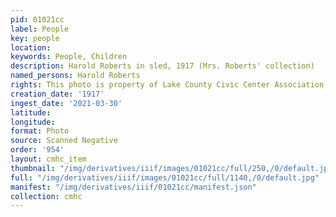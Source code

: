 ```yaml
---
pid: 01021cc
label: People
key: people
location: 
keywords: People, Children
description: Harold Roberts in sled, 1917 (Mrs. Roberts' collection)
named_persons: Harold Roberts
rights: This photo is property of Lake County Civic Center Association.
creation_date: '1917'
ingest_date: '2021-03-30'
latitude: 
longitude: 
format: Photo
source: Scanned Negative
order: '954'
layout: cmhc_item
thumbnail: "/img/derivatives/iiif/images/01021cc/full/250,/0/default.jpg"
full: "/img/derivatives/iiif/images/01021cc/full/1140,/0/default.jpg"
manifest: "/img/derivatives/iiif/01021cc/manifest.json"
collection: cmhc
---
```

